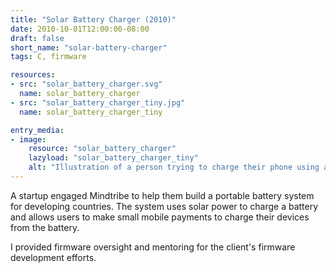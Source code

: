 ```yaml
---
title: "Solar Battery Charger (2010)"
date: 2010-10-01T12:00:00-08:00
draft: false
short_name: "solar-battery-charger"
tags: C, firmware

resources:
- src: "solar_battery_charger.svg"
  name: solar_battery_charger
- src: "solar_battery_charger_tiny.jpg"
  name: solar_battery_charger_tiny

entry_media:
- image:
    resource: "solar_battery_charger"
    lazyload: "solar_battery_charger_tiny"
    alt: "Illustration of a person trying to charge their phone using a solar charger under a streetlight at night"
---
```

A startup engaged Mindtribe to help them build a portable battery system for developing countries.
The system uses solar power to charge a battery and allows users to make small mobile payments to
charge their devices from the battery.

I provided firmware oversight and mentoring for the client's firmware development efforts.
